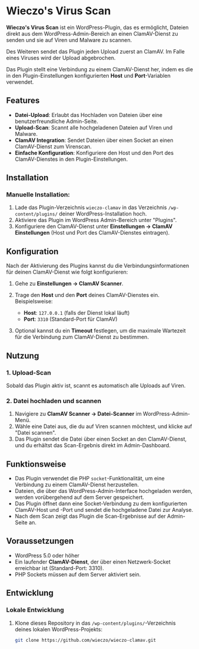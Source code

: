 # Wieczo's Virus Scan

**Wieczo's Virus Scan** ist ein WordPress-Plugin, das es ermöglicht, Dateien direkt aus dem WordPress-Admin-Bereich an einen ClamAV-Dienst zu senden und sie auf Viren und Malware zu scannen. 

Des Weiteren sendet das Plugin jeden Upload zuerst an ClamAV. Im Falle eines Viruses wird der Upload abgebrochen.

Das Plugin stellt eine Verbindung zu einem ClamAV-Dienst her, indem es die in den Plugin-Einstellungen konfigurierten **Host** und **Port**-Variablen verwendet.

## Features

- **Datei-Upload**: Erlaubt das Hochladen von Dateien über eine benutzerfreundliche Admin-Seite.
- **Upload-Scan**: Scannt alle hochgeladenen Dateien auf Viren und Malware.
- **ClamAV Integration**: Sendet Dateien über einen Socket an einen ClamAV-Dienst zum Virenscan.
- **Einfache Konfiguration**: Konfiguriere den Host und den Port des ClamAV-Dienstes in den Plugin-Einstellungen.

## Installation

### Manuelle Installation:

1. Lade das Plugin-Verzeichnis `wieczo-clamav` in das Verzeichnis `/wp-content/plugins/` deiner WordPress-Installation hoch.
2. Aktiviere das Plugin im WordPress Admin-Bereich unter "Plugins".
3. Konfiguriere den ClamAV-Dienst unter **Einstellungen -> ClamAV Einstellungen** (Host und Port des ClamAV-Dienstes eintragen).

## Konfiguration

Nach der Aktivierung des Plugins kannst du die Verbindungsinformationen für deinen ClamAV-Dienst wie folgt konfigurieren:

1. Gehe zu **Einstellungen -> ClamAV Scanner**.
2. Trage den **Host** und den **Port** deines ClamAV-Dienstes ein. Beispielsweise:
    - **Host**: `127.0.0.1` (falls der Dienst lokal läuft)
    - **Port**: `3310` (Standard-Port für ClamAV)

3. Optional kannst du ein **Timeout** festlegen, um die maximale Wartezeit für die Verbindung zum ClamAV-Dienst zu bestimmen.

## Nutzung

### 1. Upload-Scan

Sobald das Plugin aktiv ist, scannt es automatisch alle Uploads auf Viren.

### 2. Datei hochladen und scannen

1. Navigiere zu **ClamAV Scanner -> Datei-Scanner** im WordPress-Admin-Menü.
2. Wähle eine Datei aus, die du auf Viren scannen möchtest, und klicke auf "Datei scannen".
3. Das Plugin sendet die Datei über einen Socket an den ClamAV-Dienst, und du erhältst das Scan-Ergebnis direkt im Admin-Dashboard.

## Funktionsweise

- Das Plugin verwendet die PHP `socket`-Funktionalität, um eine Verbindung zu einem ClamAV-Dienst herzustellen.
- Dateien, die über das WordPress-Admin-Interface hochgeladen werden, werden vorübergehend auf dem Server gespeichert.
- Das Plugin öffnet dann eine Socket-Verbindung zu dem konfigurierten ClamAV-Host und -Port und sendet die hochgeladene Datei zur Analyse.
- Nach dem Scan zeigt das Plugin die Scan-Ergebnisse auf der Admin-Seite an.

## Voraussetzungen

- WordPress 5.0 oder höher
- Ein laufender **ClamAV-Dienst**, der über einen Netzwerk-Socket erreichbar ist (Standard-Port: 3310).
- PHP Sockets müssen auf dem Server aktiviert sein.

## Entwicklung

### Lokale Entwicklung

1. Klone dieses Repository in das `/wp-content/plugins/`-Verzeichnis deines lokalen WordPress-Projekts:
   ```bash
   git clone https://github.com/wieczo/wieczo-clamav.git

